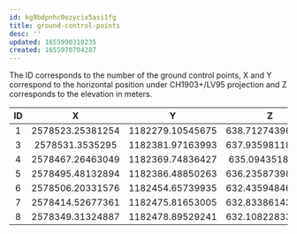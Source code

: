 ```yaml
---
id: kg9bdpnhc0ozycix5asi1fg
title: ground-control-points
desc: ''
updated: 1655990310235
created: 1655970704287
---
```


The ID corresponds to the number of the ground control points, X and Y correspond to the horizontal position under CH1903+/LV95 projection and Z corresponds to the elevation in meters.

<center>

|ID    |  X  |  Y  |  Z  |
|:------:|:-----:|:-----:|:-----:|
|1	|2578523.25381254	|1182279.10545675	|638.712743969075|
|3	|2578531.3535295	|1182381.97163993	|637.935981184595|
|4	|2578467.26463049	|1182369.74836427	|635.09435189904|
|5	|2578495.48132894	|1182386.48850263	|636.235873985752|
|6	|2578506.20331576	|1182454.65739935	|632.435948461215|
|7	|2578414.52677361	|1182475.81653005	|632.833861436589|
|8	|2578349.31324887	|1182478.89529241	|632.108228339522|
